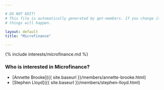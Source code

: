 ```yaml
---

# DO NOT EDIT!
# This file is automatically generated by get-members. If you change it, bad
# things will happen.

layout: default
title: "Microfinance"

---
```


{% include interests/microfinance.md %}

### Who is interested in Microfinance?


* [Annette Brooke]({{ site.baseurl }}/members/annette-brooke.html)
* [Stephen Lloyd]({{ site.baseurl }}/members/stephen-lloyd.html)
